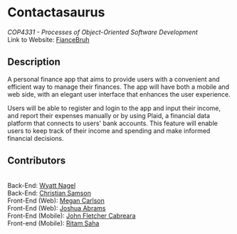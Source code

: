 # Contactasaurus
*COP4331 - Processes of Object-Oriented Software Development*
<br> Link to Website: [FianceBruh](http://contactasaurus.com/)

## Description
A personal finance app that aims to provide users with a convenient and efficient way to manage their finances. The app will have both a mobile and web side, with an elegant user interface that enhances the user experience.

Users will be able to register and login to the app and input their income, and report their expenses manually or by using Plaid, a financial data platform that connects to users' bank accounts. This feature will enable users to keep track of their income and spending and make informed financial decisions.

## Contributors
<br> Back-End: [Wyatt Nagel](https://github.com/nagelwy)
<br> Back-End: [Christian Samson](https://github.com/rewindnuclear)
<br> Front-End (Web): [Megan Carlson](https://github.com/meglc)
<br> Front-End (Web): [Joshua Abrams](https://github.com/j-b-rams)
<br> Front-End (Mobile): [John Fletcher Cabreara](johncabrera77)
<br> Front-end (Mobile): [Ritam Saha](https://github.com/riptam)
